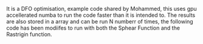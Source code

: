 It is a DFO optimisation, example code shared by Mohammed, this uses gpu accellerated numba to run the code faster than it is intended to. The results are also stored 
in a array and can be run N numberr of times, the following code has been modiifes to run with both the Sphear Function and the Rastrigin function.

